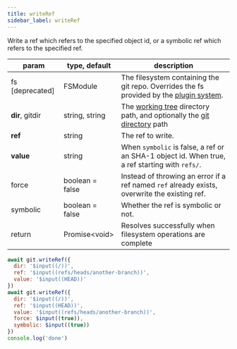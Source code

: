 ```yaml
---
title: writeRef
sidebar_label: writeRef
---
```


Write a ref which refers to the specified object id, or a symbolic ref which refers to the specified ref.

| param           | type, default   | description                                                                                                    |
| --------------- | --------------- | -------------------------------------------------------------------------------------------------------------- |
| fs [deprecated] | FSModule        | The filesystem containing the git repo. Overrides the fs provided by the [plugin system](./plugin_fs.md).      |
| **dir**, gitdir | string, string  | The [working tree](dir-vs-gitdir.md) directory path, and optionally the [git directory](dir-vs-gitdir.md) path |
| **ref**         | string          | The ref to write.                                                                                              |
| **value**       | string          | When `symbolic` is false, a ref or an SHA-1 object id. When true, a ref starting with `refs/`.                 |
| force           | boolean = false | Instead of throwing an error if a ref named `ref` already exists, overwrite the existing ref.                  |
| symbolic        | boolean = false | Whether the ref is symbolic or not.                                                                            |
| return          | Promise\<void\> | Resolves successfully when filesystem operations are complete                                                  |

```js live
await git.writeRef({
  dir: '$input((/))',
  ref: '$input((refs/heads/another-branch))',
  value: '$input((HEAD))'
})
await git.writeRef({
  dir: '$input((/))',
  ref: '$input((HEAD))',
  value: '$input((refs/heads/another-branch))',
  force: $input((true)),
  symbolic: $input((true))
})
console.log('done')
```